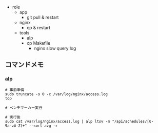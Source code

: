 - role
  - app
    - git pull & restart
  - nginx
    - cp & restart
  - tools
    - alp
    - cp Makefile
      - nginx slow query log

## コマンドメモ

### alp

```
# 事前準備
sudo truncate -s 0 -c /var/log/nginx/access.log
top

# ベンチマーカー実行

# 実行後
sudo cat /var/log/nginx/access.log | alp ltsv -m "/api/schedules/[0-9a-zA-Z]+" --sort avg -r

```